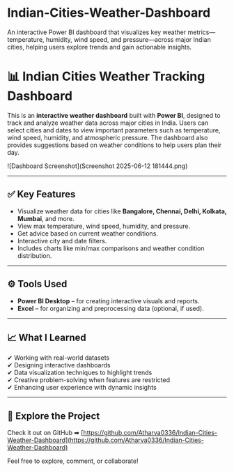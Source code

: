 # Indian-Cities-Weather-Dashboard
An interactive Power BI dashboard that visualizes key weather metrics—temperature, humidity, wind speed, and pressure—across major Indian cities, helping users explore trends and gain actionable insights.

# 📊 Indian Cities Weather Tracking Dashboard

This is an **interactive weather dashboard** built with **Power BI**, designed to track and analyze weather data across major cities in India. Users can select cities and dates to view important parameters such as temperature, wind speed, humidity, and atmospheric pressure. The dashboard also provides suggestions based on weather conditions to help users plan their day.

![Dashboard Screenshot](Screenshot 2025-06-12 181444.png)

---

## ✅ Key Features
- Visualize weather data for cities like **Bangalore, Chennai, Delhi, Kolkata, Mumbai**, and more.
- View max temperature, wind speed, humidity, and pressure.
- Get advice based on current weather conditions.
- Interactive city and date filters.
- Includes charts like min/max comparisons and weather condition distribution.

---

## ⚙ Tools Used
- **Power BI Desktop** – for creating interactive visuals and reports.
- **Excel** – for organizing and preprocessing data (optional, if used).

---

## 📈 What I Learned
✔ Working with real-world datasets  
✔ Designing interactive dashboards  
✔ Data visualization techniques to highlight trends  
✔ Creative problem-solving when features are restricted  
✔ Enhancing user experience with dynamic insights

---

## 📂 Explore the Project
Check it out on GitHub ➡ [https://github.com/Atharva0336/Indian-Cities-Weather-Dashboard](https://github.com/Atharva0336/Indian-Cities-Weather-Dashboard)


Feel free to explore, comment, or collaborate!
